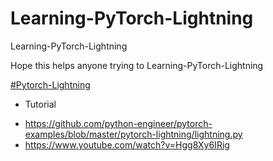 # Learning-PyTorch-Lightning
Learning-PyTorch-Lightning

Hope this helps anyone trying to Learning-PyTorch-Lightning

[#Pytorch-Lightning](https://github.com/PyTorchLightning/pytorch-lightning)

* Tutorial
- https://github.com/python-engineer/pytorch-examples/blob/master/pytorch-lightning/lightning.py
- https://www.youtube.com/watch?v=Hgg8Xy6IRig
